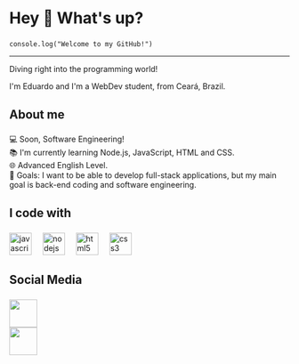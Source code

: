 <h1 align="left">Hey 👋 What's up?</h1>

###

<code>console.log("Welcome to my GitHub!")</code>
<hr>

Diving right into the programming world!

<p align="left">I'm Eduardo and I'm a WebDev student, from Ceará, Brazil.</p>

###

<h2 align="left">About me</h2>

###

<p align="left">💻 Soon, Software Engineering!<br>📚 I'm currently learning Node.js, JavaScript, HTML and CSS.<br>🌐 Advanced English Level.<br>🎯 Goals: I want to be able to develop full-stack applications, but my main goal is back-end coding and software engineering.</p>

###

<h2 align="left">I code with</h2>

###

<div align="left">
  <img src="https://cdn.jsdelivr.net/gh/devicons/devicon/icons/javascript/javascript-original.svg" height="40" alt="javascript logo"  />
  <img width="12" />
  <img src="https://cdn.jsdelivr.net/gh/devicons/devicon/icons/nodejs/nodejs-original-wordmark.svg" height="40" alt="nodejs logo"  />
  <img width="12" />
  <img src="https://cdn.jsdelivr.net/gh/devicons/devicon/icons/html5/html5-original.svg" height="40" alt="html5 logo"  />
  <img width="12" />
  <img src="https://cdn.jsdelivr.net/gh/devicons/devicon/icons/css3/css3-original.svg" height="40" alt="css3 logo"  />
</div>

###

<h2 align="left">Social Media</h2>

###

<div>
  <a href="https://www.instagram.com/eduucavalcante__" target="_blank">
    <code><img src="https://img.icons8.com/?size=100&id=32323&format=png&color=000000" style="width:50px;height:50px"></code>
    </a><br>
  <a href="https://www.linkedin.com/in/eduardo-cavalcante-a3824931a" target="_blank">
    <code><img src="https://img.icons8.com/?size=100&id=xuvGCOXi8Wyg&format=png&color=000000" style="width:50px;height:50px"></code>
  </a>
</div>
